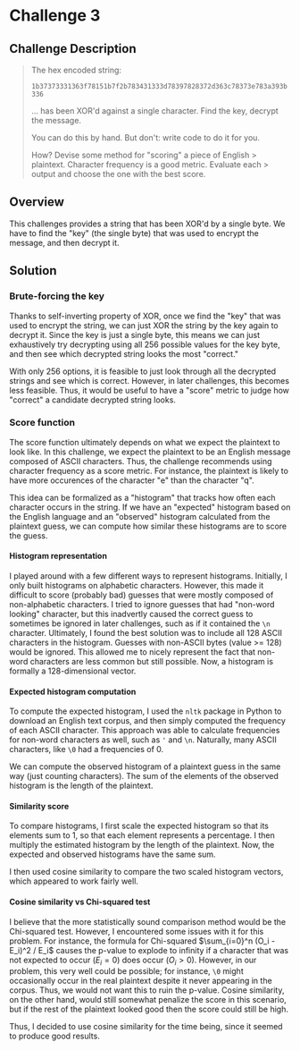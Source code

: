 # Challenge 3

## Challenge Description

> The hex encoded string:
> 
> `1b37373331363f78151b7f2b783431333d78397828372d363c78373e783a393b336`
>
> ... has been XOR'd against a single character. Find the key, decrypt the message.
> 
> You can do this by hand. But don't: write code to do it for you.
> 
> How? Devise some method for "scoring" a piece of English > plaintext. Character frequency is a good metric. Evaluate each > output and choose the one with the best score.

## Overview

This challenges provides a string that has been XOR'd by a single byte. We have to find the "key" (the single byte) that was used to encrypt the message, and then decrypt it.

## Solution

### Brute-forcing the key

Thanks to self-inverting property of XOR, once we find the "key" that was used to encrypt the string, we can just XOR the string by the key again to decrypt it. Since the key is just a single byte, this means we can just exhaustively try decrypting using all 256 possible values for the key byte, and then see which decrypted string looks the most "correct."

With only 256 options, it is feasible to just look through all the decrypted strings and see which is correct. However, in later challenges, this becomes less feasible. Thus, it would be useful to have a "score" metric to judge how "correct" a candidate decrypted string looks.

### Score function

The score function ultimately depends on what we expect the plaintext to look like. In this challenge, we expect the plaintext to be an English message composed of ASCII characters. Thus, the challenge recommends using character frequency as a score metric. For instance, the plaintext is likely to have more occurences of the character "e" than the character "q".

This idea can be formalized as a "histogram" that tracks how often each character occurs in the string. If we have an "expected" histogram based on the English language and an "observed" histogram calculated from the plaintext guess, we can compute how similar these histograms are to score the guess.

#### Histogram representation

I played around with a few different ways to represent histograms. Initially, I only built histograms on alphabetic characters. However, this made it difficult to score (probably bad) guesses that were mostly composed of non-alphabetic characters. I tried to ignore guesses that had "non-word looking" character, but this inadvertly caused the correct guess to sometimes be ignored in later challenges, such as if it contained the `\n` character. Ultimately, I found the best solution was to include all 128 ASCII characters in the histogram. Guesses with non-ASCII bytes (value >= 128) would be ignored. This allowed me to nicely represent the fact that non-word characters are less common but still possible. Now, a histogram is formally a 128-dimensional vector.

#### Expected histogram computation

To compute the expected histogram, I used the `nltk` package in Python to download an English text corpus, and then simply computed the frequency of each ASCII character. This approach was able to calculate frequencies for non-word characters as well, such as `'` and `\n`. Naturally, many ASCII characters, like `\0` had a frequencies of 0.

We can compute the observed histogram of a plaintext guess in the same way (just counting characters). The sum of the elements of the observed histogram is the length of the plaintext.

#### Similarity score

To compare histograms, I first scale the expected histogram so that its elements sum to 1, so that each element represents a percentage. I then multiply the estimated histogram by the length of the plaintext. Now, the expected and observed histograms have the same sum.

I then used cosine similarity to compare the two scaled histogram vectors, which appeared to work fairly well.

#### Cosine similarity vs Chi-squared test

I believe that the more statistically sound comparison method would be the Chi-squared test. However, I encountered some issues with it for this problem. For instance, the formula for Chi-squared $\sum_{i=0}^n (O_i - E_i)^2 / E_i$ causes the p-value to explode to infinity if a character that was not expected to occur ($E_i = 0$) does occur ($O_i > 0$). However, in our problem, this very well could be possible; for instance, `\0` might occasionally occur in the real plaintext despite it never appearing in the corpus. Thus, we would not want this to ruin the p-value. Cosine similarity, on the other hand, would still somewhat penalize the score in this scenario, but if the rest of the plaintext looked good then the score could still be high. 

Thus, I decided to use cosine similarity for the time being, since it seemed to produce good results.
